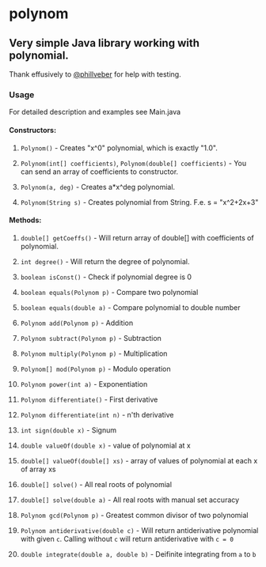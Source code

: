 # polynom
## Very simple Java library working with polynomial.
Thank effusively to [@phillveber](https://github.com/phillveber) for help with testing.

### Usage

For detailed description and examples see Main.java

#### Constructors:

1) `Polynom()` - Creates "x^0" polynomial, which is exactly "1.0".

2) `Polynom(int[] coefficients)`, `Polynom(double[] coefficients)` - You can send an array of coefficients to constructor.

3) `Polynom(a, deg)` - Creates a*x^deg polynomial.

4) `Polynom(String s)` - Creates polynomial from String. F.e. s = "x^2+2x+3"

#### Methods:

1) `double[] getCoeffs()` - Will return array of double[] with coefficients of polynomial.

2) `int degree()` - Will return the degree of polynomial.

3) `boolean isConst()` - Check if polynomial degree is 0

4) `boolean equals(Polynom p)` - Compare two polynomial

5) `boolean equals(double a)` - Compare polynomial to double number

6) `Polynom add(Polynom p)` - Addition

7) `Polynom subtract(Polynom p)` - Subtraction

8) `Polynom multiply(Polynom p)` - Multiplication

9) `Polynom[] mod(Polynom p)` - Modulo operation

10) `Polynom power(int a)` - Exponentiation

11) `Polynom differentiate()` - First derivative

12) `Polynom differentiate(int n)` - n'th derivative

13) `int sign(double x)` - Signum

14) `double valueOf(double x)` - value of polynomial at x

15) `double[] valueOf(double[] xs)` - array of values of polynomial at each x of array xs

16) `double[] solve()` - All real roots of polynomial

17) `double[] solve(double a)` - All real roots with manual set accuracy

18) `Polynom gcd(Polynom p)` - Greatest common divisor of two polynomial

19) `Polynom antiderivative(double c)` - Will return antiderivative polynomial with given `c`. Calling without `c` will return antiderivative with `c = 0`

20) `double integrate(double a, double b)` - Deifinite integrating from `a` to `b`
